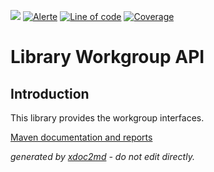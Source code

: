 ![](https://dev.lutece.paris.fr/jenkins/buildStatus/icon?job=library-workgroup-api-deploy)
[![Alerte](https://dev.lutece.paris.fr/sonar/api/project_badges/measure?project=fr.paris.lutece.plugins%3Alibrary-workgroup-api&metric=alert_status)](https://dev.lutece.paris.fr/sonar/dashboard?id=fr.paris.lutece.plugins%3Alibrary-workgroup-api)
[![Line of code](https://dev.lutece.paris.fr/sonar/api/project_badges/measure?project=fr.paris.lutece.plugins%3Alibrary-workgroup-api&metric=ncloc)](https://dev.lutece.paris.fr/sonar/dashboard?id=fr.paris.lutece.plugins%3Alibrary-workgroup-api)
[![Coverage](https://dev.lutece.paris.fr/sonar/api/project_badges/measure?project=fr.paris.lutece.plugins%3Alibrary-workgroup-api&metric=coverage)](https://dev.lutece.paris.fr/sonar/dashboard?id=fr.paris.lutece.plugins%3Alibrary-workgroup-api)

# Library Workgroup API

## Introduction

This library provides the workgroup interfaces.


[Maven documentation and reports](https://dev.lutece.paris.fr/plugins/library-workgroup-api/)



 *generated by [xdoc2md](https://github.com/lutece-platform/tools-maven-xdoc2md-plugin) - do not edit directly.*